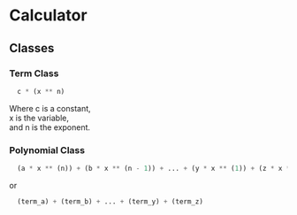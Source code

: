 # Calculator

## Classes

### Term Class
```python
  c * (x ** n)
```
Where c is a constant, \
x is the variable, \
and n is the exponent.

### Polynomial Class
```python
  (a * x ** (n)) + (b * x ** (n - 1)) + ... + (y * x ** (1)) + (z * x ** (0))
```
or
```python
  (term_a) + (term_b) + ... + (term_y) + (term_z)
```
